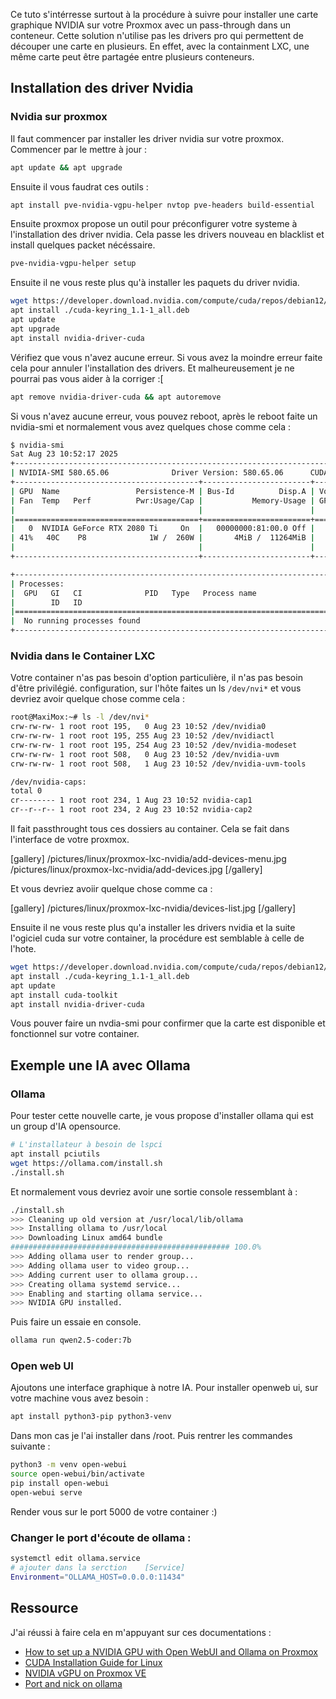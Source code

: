 
Ce tuto s'intérresse surtout à la procédure à suivre pour installer une carte graphique NVIDIA sur votre Proxmox avec un pass-through dans un conteneur.
Cette solution n'utilise pas les drivers pro qui permettent de découper une carte en plusieurs. En effet, avec la containment LXC, une même carte peut être partagée entre plusieurs conteneurs. 

## Installation des driver Nvidia

### Nvidia sur proxmox

Il faut commencer par installer les driver nvidia sur votre proxmox. 
Commencer par le mettre à jour :

~~~bash
apt update && apt upgrade
~~~

Ensuite il vous faudrat ces outils :

~~~bash
apt install pve-nvidia-vgpu-helper nvtop pve-headers build-essential
~~~

Ensuite proxmox propose un outil pour préconfigurer votre systeme à l'installation des driver nvidia.
Cela passe les drivers nouveau en blacklist et install quelques packet nécéssaire. 

~~~bash
pve-nvidia-vgpu-helper setup
~~~

Ensuite il ne vous reste plus qu'à installer les paquets du driver nvidia. 

~~~bash 
wget https://developer.download.nvidia.com/compute/cuda/repos/debian12/x86_64/cuda-keyring_1.1-1_all.deb
apt install ./cuda-keyring_1.1-1_all.deb
apt update
apt upgrade
apt install nvidia-driver-cuda
~~~

Vérifiez que vous n'avez aucune erreur. Si vous avez la moindre erreur faite cela pour annuler l'installation des drivers.
Et malheureusement je ne pourrai pas vous aider à la corriger :[

~~~bash
apt remove nvidia-driver-cuda && apt autoremove
~~~

Si vous n'avez aucune erreur, vous pouvez reboot, après le reboot faite un nvidia-smi et normalement vous avez quelques chose comme cela : 

~~~bash
$ nvidia-smi 
Sat Aug 23 10:52:17 2025       
+-----------------------------------------------------------------------------------------+
| NVIDIA-SMI 580.65.06              Driver Version: 580.65.06      CUDA Version: 13.0     |
+-----------------------------------------+------------------------+----------------------+
| GPU  Name                 Persistence-M | Bus-Id          Disp.A | Volatile Uncorr. ECC |
| Fan  Temp   Perf          Pwr:Usage/Cap |           Memory-Usage | GPU-Util  Compute M. |
|                                         |                        |               MIG M. |
|=========================================+========================+======================|
|   0  NVIDIA GeForce RTX 2080 Ti     On  |   00000000:81:00.0 Off |                  N/A |
| 41%   40C    P8              1W /  260W |       4MiB /  11264MiB |      0%      Default |
|                                         |                        |                  N/A |
+-----------------------------------------+------------------------+----------------------+

+-----------------------------------------------------------------------------------------+
| Processes:                                                                              |
|  GPU   GI   CI              PID   Type   Process name                        GPU Memory |
|        ID   ID                                                               Usage      |
|=========================================================================================|
|  No running processes found                                                             |
+-----------------------------------------------------------------------------------------+
~~~

### Nvidia dans le Container LXC

Votre container n'as pas besoin d'option particulière, il n'as pas besoin d'être privilégié.
configuration, sur l'hôte faites un ls `/dev/nvi*` et vous devriez avoir quelque chose comme cela : 

~~~bash
root@MaxiMox:~# ls -l /dev/nvi*
crw-rw-rw- 1 root root 195,   0 Aug 23 10:52 /dev/nvidia0
crw-rw-rw- 1 root root 195, 255 Aug 23 10:52 /dev/nvidiactl
crw-rw-rw- 1 root root 195, 254 Aug 23 10:52 /dev/nvidia-modeset
crw-rw-rw- 1 root root 508,   0 Aug 23 10:52 /dev/nvidia-uvm
crw-rw-rw- 1 root root 508,   1 Aug 23 10:52 /dev/nvidia-uvm-tools

/dev/nvidia-caps:
total 0
cr-------- 1 root root 234, 1 Aug 23 10:52 nvidia-cap1
cr--r--r-- 1 root root 234, 2 Aug 23 10:52 nvidia-cap2
~~~

Il fait passthrought tous ces dossiers au container. Cela se fait dans l'interface de votre proxmox.

[gallery]
/pictures/linux/proxmox-lxc-nvidia/add-devices-menu.jpg
/pictures/linux/proxmox-lxc-nvidia/add-devices.jpg
[/gallery]

Et vous devriez avoiir quelque chose comme ca :

[gallery]
/pictures/linux/proxmox-lxc-nvidia/devices-list.jpg
[/gallery]

Ensuite il ne vous reste plus qu'a installer les drivers nvidia et la suite l'ogiciel cuda sur votre container, la procédure est semblable à celle de l'hote. 

~~~bash 
wget https://developer.download.nvidia.com/compute/cuda/repos/debian12/x86_64/cuda-keyring_1.1-1_all.deb
apt install ./cuda-keyring_1.1-1_all.deb
apt update
apt install cuda-toolkit
apt install nvidia-driver-cuda
~~~

Vous pouver faire un nvdia-smi pour confirmer que la carte est disponible et fonctionnel sur votre container. 

## Exemple une IA avec Ollama

### Ollama

Pour tester cette nouvelle carte, je vous propose d'installer ollama qui est un group d'IA opensource.

~~~bash
# L'installateur à besoin de lspci
apt install pciutils
wget https://ollama.com/install.sh
./install.sh
~~~

Et normalement vous devriez avoir une sortie console ressemblant à :

~~~bash
./install.sh 
>>> Cleaning up old version at /usr/local/lib/ollama
>>> Installing ollama to /usr/local
>>> Downloading Linux amd64 bundle
################################################# 100.0%
>>> Adding ollama user to render group...
>>> Adding ollama user to video group...
>>> Adding current user to ollama group...
>>> Creating ollama systemd service...
>>> Enabling and starting ollama service...
>>> NVIDIA GPU installed.
~~~

Puis faire un essaie en console. 

~~~bash
ollama run qwen2.5-coder:7b
~~~

### Open web UI

Ajoutons une interface graphique à notre IA. 
Pour installer openweb ui, sur votre machine vous avez besoin : 

~~~bash
apt install python3-pip python3-venv
~~~

Dans mon cas je l'ai installer dans /root. Puis rentrer les commandes suivante : 

~~~bash
python3 -m venv open-webui
source open-webui/bin/activate
pip install open-webui
open-webui serve
~~~

Render vous sur le port 5000 de votre container :)

### Changer le port d'écoute de ollama : 

~~~bash
systemctl edit ollama.service
# ajouter dans la serction    [Service]
Environment="OLLAMA_HOST=0.0.0.0:11434"
~~~


## Ressource

J'ai réussi à faire cela en m'appuyant sur ces documentations :
- [How to set up a NVIDIA GPU with Open WebUI and Ollama on Proxmox](https://www.nasmaster.com/how-to-set-up-a-nvidia-gpu-with-open-webui-and-ollama-on-proxmox)
- [CUDA Installation Guide for Linux](https://docs.nvidia.com/cuda/cuda-installation-guide-linux/index.html#network-repo-installation-for-debian)
- [NVIDIA vGPU on Proxmox VE](https://pve.proxmox.com/wiki/NVIDIA_vGPU_on_Proxmox_VE)
- [Port and nick on ollama](https://atlassc.net/2024/10/24/how-to-share-ollama-server-through-ip-address-and-port)

